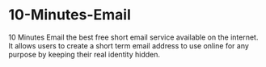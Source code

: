 # 10-Minutes-Email
10 Minutes Email the best free short email service available on the internet. It allows users to create a short term email address to use online for any purpose by keeping their real identity hidden.
